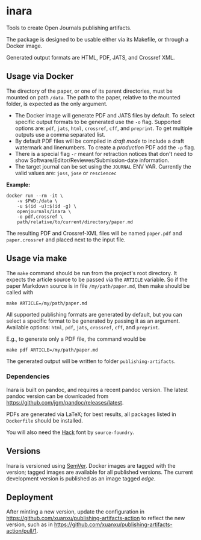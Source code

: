 # inara

Tools to create Open Journals publishing artifacts.

The package is designed to be usable either via its Makefile, or
through a Docker image.

Generated output formats are HTML, PDF, JATS, and Crossref XML.

## Usage via Docker

The directory of the paper, or one of its parent directories,
must be mounted on path `/data`. The path to the paper, relative to
the mounted folder, is expected as the only argument.

- The Docker image will generate PDF and JATS files by default. To
select specific output formats to be generated use the `-o` flag.
Supported options are: `pdf`, `jats`, `html`, `crossref`, `cff`, and `preprint`. To get multiple outputs
use a comma separated list.
- By default PDF files will be compiled in _draft mode_ to include a draft
watermark and linenumbers. To create a _production_ PDF add the `-p` flag.
- There is a special flag `-r` meant for retraction notices that don't need to show Software/Editor/Reviewes/Submission-date information.
- The target journal can be set using the `JOURNAL` ENV VAR. Currently the valid values are: `joss`, `jose` or `resciencec`

**Example:**

    docker run --rm -it \
        -v $PWD:/data \
        -u $(id -u):$(id -g) \
        openjournals/inara \
        -o pdf,crossref \
        path/relative/to/current/directory/paper.md

The resulting PDF and Crossref-XML files will be named `paper.pdf` and `paper.crossref` and placed next to the
input file.

## Usage via make

The `make` command should be run from the project's root directory.
It expects the article source to be passed via the `ARTICLE`
variable. So if the paper Markdown source is in file
`/my/path/paper.md`, then make should be called with

    make ARTICLE=/my/path/paper.md

All supported publishing formats are generated by default, but you
can select a specific format to be generated by passing it as an
argument. Available options: `html`, `pdf`, `jats`, `crossref`, `cff`, and `preprint`.

E.g., to generate only a PDF file, the command would be

    make pdf ARTICLE=/my/path/paper.md

The generated output will be written to folder
`publishing-artifacts`.

### Dependencies

Inara is built on pandoc, and requires a recent pandoc version.
The latest pandoc version can be downloaded from
<https://github.com/jgm/pandoc/releases/latest>.

PDFs are generated via LaTeX; for best results, all packages
listed in `Dockerfile` should be installed.

You will also need the [Hack](https://github.com/source-foundry/Hack) font by `source-foundry`.

## Versions

Inara is versioned using [SemVer](https://semver.org). Docker
images are tagged with the version; tagged images are available
for all published versions. The current development version is
published as an image tagged *edge*.

## Deployment

After minting a new version, update the configuration in https://github.com/xuanxu/publishing-artifacts-action
to reflect the new version, such as in https://github.com/xuanxu/publishing-artifacts-action/pull/1.
